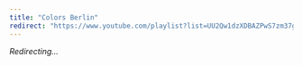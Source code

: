 ```yaml
---
title: "Colors Berlin"
redirect: "https://www.youtube.com/playlist?list=UU2Qw1dzXDBAZPwS7zm37g8g"
---
```


_Redirecting..._
